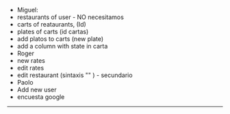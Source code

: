 - Miguel:
 - restaurants of user - NO necesitamos
 - carts of reataurants, (Id)
 - plates of carts (id cartas)
 - add platos to carts (new plate)
 - add a column  with state in carta
- Roger
 - new rates
 - edit rates
 - edit restaurant (sintaxis "" ) - secundario
- Paolo
- Add new user 
- encuesta google
-----------------------------------------

